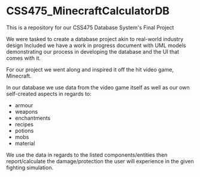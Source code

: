 # CSS475_MinecraftCalculatorDB

This is a repository for our CSS475 Database System's Final Project

We were tasked to create a database project akin to real-world industry design
Included we have a work in progress document with UML models demonstrating our process in developing the database and the UI that comes with it.

For our project we went along and inspired it off the hit video game, Minecraft. 

In our database we use data from the video game itself as well as our own self-created aspects in regards to:
- armour
- weapons
- enchantments
- recipes
- potions
- mobs
- material

We use the data in regards to the listed components/entities then report/calculate the damage/protection the user will experience in the given fighting simulation. 
